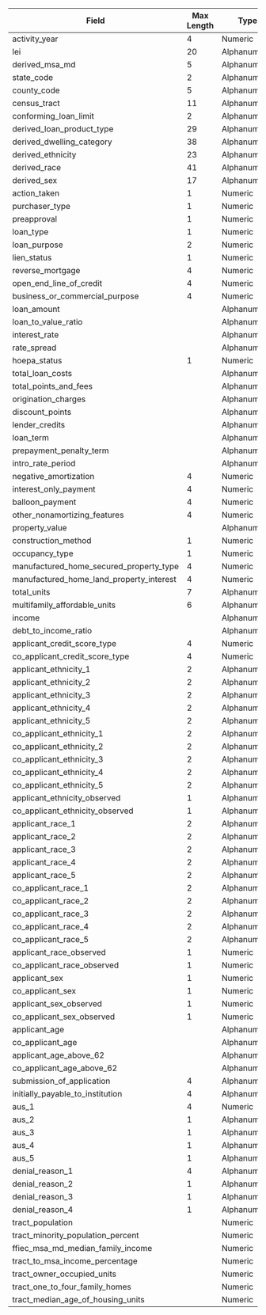 |Field|Max Length|Type|
|-----|----------|----|
activity\_year|4|Numeric
lei|20|Alphanumeric
derived\_msa\_md|5|Alphanumeric
state\_code|2|Alphanumeric
county\_code|5|Alphanumeric
census\_tract|11|Alphanumeric
conforming\_loan\_limit|2|Alphanumeric
derived\_loan\_product\_type|29|Alphanumeric
derived\_dwelling\_category|38|Alphanumeric
derived\_ethnicity|23|Alphanumeric
derived\_race|41|Alphanumeric
derived\_sex|17|Alphanumeric
action\_taken|1|Numeric
purchaser\_type|1|Numeric
preapproval|1|Numeric
loan\_type|1|Numeric
loan\_purpose|2|Numeric
lien\_status|1|Numeric
reverse\_mortgage|4|Numeric
open\_end\_line\_of\_credit|4|Numeric
business\_or\_commercial\_purpose|4|Numeric
loan\_amount||Alphanumeric
loan\_to\_value\_ratio||Alphanumeric
interest\_rate||Alphanumeric
rate\_spread||Alphanumeric
hoepa\_status|1|Numeric
total\_loan\_costs||Alphanumeric
total\_points\_and\_fees||Alphanumeric
origination\_charges||Alphanumeric
discount\_points||Alphanumeric
lender\_credits||Alphanumeric
loan\_term||Alphanumeric
prepayment\_penalty\_term||Alphanumeric
intro\_rate\_period||Alphanumeric
negative\_amortization|4|Numeric
interest\_only\_payment|4|Numeric
balloon\_payment|4|Numeric
other\_nonamortizing\_features|4|Numeric
property\_value||Alphanumeric
construction\_method|1|Numeric
occupancy\_type|1|Numeric
manufactured\_home\_secured\_property\_type|4|Numeric
manufactured\_home\_land\_property\_interest|4|Numeric
total\_units|7|Alphanumeric
multifamily\_affordable\_units|6|Alphanumeric
income||Alphanumeric
debt\_to\_income\_ratio||Alphanumeric
applicant\_credit\_score\_type|4|Numeric
co\_applicant\_credit\_score\_type|4|Numeric
applicant\_ethnicity\_1|2|Alphanumeric
applicant\_ethnicity\_2|2|Alphanumeric
applicant\_ethnicity\_3|2|Alphanumeric
applicant\_ethnicity\_4|2|Alphanumeric
applicant\_ethnicity\_5|2|Alphanumeric
co\_applicant\_ethnicity\_1|2|Alphanumeric
co\_applicant\_ethnicity\_2|2|Alphanumeric
co\_applicant\_ethnicity\_3|2|Alphanumeric
co\_applicant\_ethnicity\_4|2|Alphanumeric
co\_applicant\_ethnicity\_5|2|Alphanumeric
applicant\_ethnicity\_observed|1|Alphanumeric
co\_applicant\_ethnicity\_observed|1|Alphanumeric
applicant\_race\_1|2|Alphanumeric
applicant\_race\_2|2|Alphanumeric
applicant\_race\_3|2|Alphanumeric
applicant\_race\_4|2|Alphanumeric
applicant\_race\_5|2|Alphanumeric
co\_applicant\_race\_1|2|Alphanumeric
co\_applicant\_race\_2|2|Alphanumeric
co\_applicant\_race\_3|2|Alphanumeric
co\_applicant\_race\_4|2|Alphanumeric
co\_applicant\_race\_5|2|Alphanumeric
applicant\_race\_observed|1|Numeric
co\_applicant\_race\_observed|1|Numeric
applicant\_sex|1|Numeric
co\_applicant\_sex|1|Numeric
applicant\_sex\_observed|1|Numeric
co\_applicant\_sex\_observed|1|Numeric
applicant\_age||Alphanumeric
co\_applicant\_age||Alphanumeric
applicant\_age\_above\_62||Alphanumeric
co\_applicant\_age\_above\_62||Alphanumeric
submission\_of\_application|4|Alphanumeric
initially\_payable\_to\_institution|4|Alphanumeric
aus\_1|4|Numeric
aus\_2|1|Alphanumeric
aus\_3|1|Alphanumeric
aus\_4|1|Alphanumeric
aus\_5|1|Alphanumeric
denial\_reason\_1|4|Alphanumeric
denial\_reason\_2|1|Alphanumeric
denial\_reason\_3|1|Alphanumeric
denial\_reason\_4|1|Alphanumeric
tract\_population||Numeric
tract\_minority\_population\_percent||Numeric
ffiec\_msa\_md\_median\_family\_income||Numeric
tract\_to\_msa\_income\_percentage||Numeric
tract\_owner\_occupied\_units||Numeric
tract\_one\_to\_four\_family\_homes||Numeric
tract\_median\_age\_of\_housing\_units||Numeric
